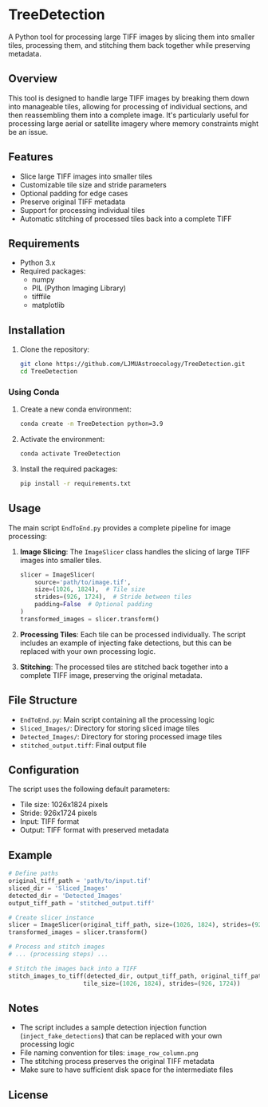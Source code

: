 # TreeDetection

A Python tool for processing large TIFF images by slicing them into smaller tiles, processing them, and stitching them back together while preserving metadata.

## Overview

This tool is designed to handle large TIFF images by breaking them down into manageable tiles, allowing for processing of individual sections, and then reassembling them into a complete image. It's particularly useful for processing large aerial or satellite imagery where memory constraints might be an issue.

## Features

- Slice large TIFF images into smaller tiles
- Customizable tile size and stride parameters
- Optional padding for edge cases
- Preserve original TIFF metadata
- Support for processing individual tiles
- Automatic stitching of processed tiles back into a complete TIFF

## Requirements

- Python 3.x
- Required packages:
  - numpy
  - PIL (Python Imaging Library)
  - tifffile
  - matplotlib

## Installation

1. Clone the repository:
   ```bash
   git clone https://github.com/LJMUAstroecology/TreeDetection.git
   cd TreeDetection
   ```

### Using Conda

1. Create a new conda environment:
   ```bash
   conda create -n TreeDetection python=3.9
   ```

2. Activate the environment:
   ```bash
   conda activate TreeDetection
   ```

3. Install the required packages:
   ```bash
   pip install -r requirements.txt
   ```

## Usage

The main script `EndToEnd.py` provides a complete pipeline for image processing:

1. **Image Slicing**: The `ImageSlicer` class handles the slicing of large TIFF images into smaller tiles.
   ```python
   slicer = ImageSlicer(
       source='path/to/image.tif',
       size=(1026, 1824),  # Tile size
       strides=(926, 1724),  # Stride between tiles
       padding=False  # Optional padding
   )
   transformed_images = slicer.transform()
   ```

2. **Processing Tiles**: Each tile can be processed individually. The script includes an example of injecting fake detections, but this can be replaced with your own processing logic.

3. **Stitching**: The processed tiles are stitched back together into a complete TIFF image, preserving the original metadata.

## File Structure

- `EndToEnd.py`: Main script containing all the processing logic
- `Sliced_Images/`: Directory for storing sliced image tiles
- `Detected_Images/`: Directory for storing processed image tiles
- `stitched_output.tiff`: Final output file

## Configuration

The script uses the following default parameters:
- Tile size: 1026x1824 pixels
- Stride: 926x1724 pixels
- Input: TIFF format
- Output: TIFF format with preserved metadata

## Example

```python
# Define paths
original_tiff_path = 'path/to/input.tif'
sliced_dir = 'Sliced_Images'
detected_dir = 'Detected_Images'
output_tiff_path = 'stitched_output.tiff'

# Create slicer instance
slicer = ImageSlicer(original_tiff_path, size=(1026, 1824), strides=(926, 1724), padding=False)
transformed_images = slicer.transform()

# Process and stitch images
# ... (processing steps) ...

# Stitch the images back into a TIFF
stitch_images_to_tiff(detected_dir, output_tiff_path, original_tiff_path, 
                     tile_size=(1026, 1824), strides=(926, 1724))
```

## Notes

- The script includes a sample detection injection function (`inject_fake_detections`) that can be replaced with your own processing logic
- File naming convention for tiles: `image_row_column.png`
- The stitching process preserves the original TIFF metadata
- Make sure to have sufficient disk space for the intermediate files

## License


